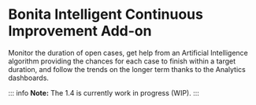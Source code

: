 # Bonita Intelligent Continuous Improvement Add-on
Monitor the duration of open cases, get help from an Artificial Intelligence algorithm providing the chances for each case to finish within a target duration, and follow the trends on the longer term thanks to the Analytics dashboards.

::: info
**Note:** The 1.4 is currently work in progress (WIP).
:::